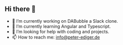 ## Hi there 👋

- 🔭 I’m currently working on DABubble a Slack clone. 
- 🌱 I’m currently learning Angular and Typescript.
- 🤔 I’m looking for help with coding and projects.
- 📫 How to reach me: info@peter-ediger.de

